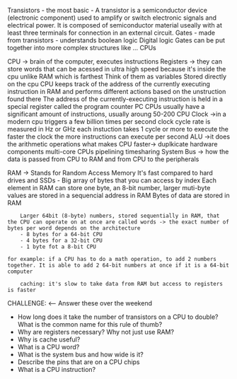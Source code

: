 Transistors - the most basic - A transistor is a semiconductor device (electronic component) used to amplify or switch electronic signals and electrical power. It is composed of semiconductor material useally with at least three terminals for connection in an external circuit.
Gates - made from transistors - understands boolean logic
Digital logic
Gates can be put together into more complex structures like ... CPUs

CPU ->  brain of the computer, executes instructions
        Registers -> they can store words that can be acessed in ultra high speed because it's inside the cpu unlike RAM which is farthest
        Think of them as variables
        Stored directly on the cpu
        CPU keeps track of the address of the currently executing instruction in RAM and performs different actions based on the unstruction found there
        The address of the currently-executing instruction is held in a special register called the program counter PC
        CPUs usually have a significant amount of instructions, usually aroung 50-200
CPU Clock ->in a modern cpu triggers a few billion times per second
            clock cycle rate is measured in Hz or GHz
            each instuction takes 1 cycle or more to execute
            the faster the clock the more instructions can execute per second
ALU ->it does the arithmetic operations
        what makes CPU faster-> duplkicate hardware components
        multi-core CPUs
        pipelining
        timesharing
System Bus -> how the data is passed from CPU to RAM and from CPU to the peripherals

RAM -> Stands for Random Access Memory
        It's fast compared to hard drives and SSDs - Big array of bytes that you can access by index
        Each element in RAM can store one byte, an 8-bit number, larger muti-byte values are stored in a sequencial address in RAM
        Bytes of data are stored in RAM

        Larger 64bit (8-byte) numbers, stored sequentially in RAM, that the CPU can operate on at once are called words -> the exact number of bytes per word depends on the architecture
        - 8 bytes for a 64-bit CPU
        - 4 bytes for a 32-bit CPU
        - 1 byte fot a 8-bit CPU

    for example: if a CPU has to do a math operation, to add 2 numbers together. It is able to add 2 64-bit numbers at once if it is a 64-bit computer

        caching: it's slow to take data from RAM but access to registers is faster

CHALLENGE: <-- Answer these over the weekend

- How long does it take the number of transistors on a CPU to double? What is the common name for this rule of thumb?
- Why are registers necessary? Why not just use RAM?
- Why is cache useful?
- What is a CPU word?
- What is the system bus and how wide is it?
- Describe the pins that are on a CPU chips
- What is a CPU instruction?
